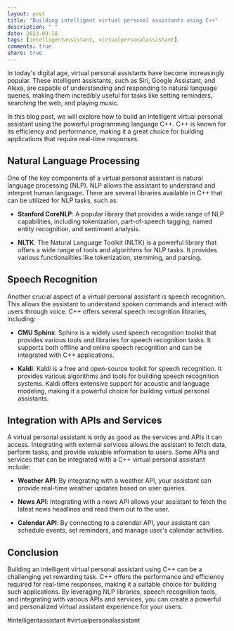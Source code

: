 ```yaml
---
layout: post
title: "Building intelligent virtual personal assistants using C++"
description: " "
date: 2023-09-18
tags: [intelligentassistant, virtualpersonalassistant]
comments: true
share: true
---
```


In today's digital age, virtual personal assistants have become increasingly popular. These intelligent assistants, such as Siri, Google Assistant, and Alexa, are capable of understanding and responding to natural language queries, making them incredibly useful for tasks like setting reminders, searching the web, and playing music.

In this blog post, we will explore how to build an intelligent virtual personal assistant using the powerful programming language C++. C++ is known for its efficiency and performance, making it a great choice for building applications that require real-time responses.

## Natural Language Processing

One of the key components of a virtual personal assistant is natural language processing (NLP). NLP allows the assistant to understand and interpret human language. There are several libraries available in C++ that can be utilized for NLP tasks, such as:

- **Stanford CoreNLP**: A popular library that provides a wide range of NLP capabilities, including tokenization, part-of-speech tagging, named entity recognition, and sentiment analysis.

- **NLTK**: The Natural Language Toolkit (NLTK) is a powerful library that offers a wide range of tools and algorithms for NLP tasks. It provides various functionalities like tokenization, stemming, and parsing.

## Speech Recognition

Another crucial aspect of a virtual personal assistant is speech recognition. This allows the assistant to understand spoken commands and interact with users through voice. C++ offers several speech recognition libraries, including:

- **CMU Sphinx**: Sphinx is a widely used speech recognition toolkit that provides various tools and libraries for speech recognition tasks. It supports both offline and online speech recognition and can be integrated with C++ applications.

- **Kaldi**: Kaldi is a free and open-source toolkit for speech recognition. It provides various algorithms and tools for building speech recognition systems. Kaldi offers extensive support for acoustic and language modeling, making it a powerful choice for building virtual personal assistants.

## Integration with APIs and Services

A virtual personal assistant is only as good as the services and APIs it can access. Integrating with external services allows the assistant to fetch data, perform tasks, and provide valuable information to users. Some APIs and services that can be integrated with a C++ virtual personal assistant include:

- **Weather API**: By integrating with a weather API, your assistant can provide real-time weather updates based on user queries.

- **News API**: Integrating with a news API allows your assistant to fetch the latest news headlines and read them out to the user.

- **Calendar API**: By connecting to a calendar API, your assistant can schedule events, set reminders, and manage user's calendar activities.

## Conclusion

Building an intelligent virtual personal assistant using C++ can be a challenging yet rewarding task. C++ offers the performance and efficiency required for real-time responses, making it a suitable choice for building such applications. By leveraging NLP libraries, speech recognition tools, and integrating with various APIs and services, you can create a powerful and personalized virtual assistant experience for your users.

#intelligentassistant #virtualpersonalassistant